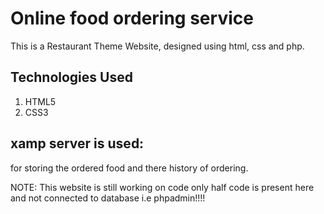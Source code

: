 # Online food ordering service
This is a Restaurant Theme Website, designed using html, css and php. 
 
## Technologies Used
1. HTML5
2. CSS3

## xamp server is used:
for storing the ordered food and there history of ordering.

NOTE: This website is still working on code only half code is present here and not connected to database i.e phpadmin!!!!


